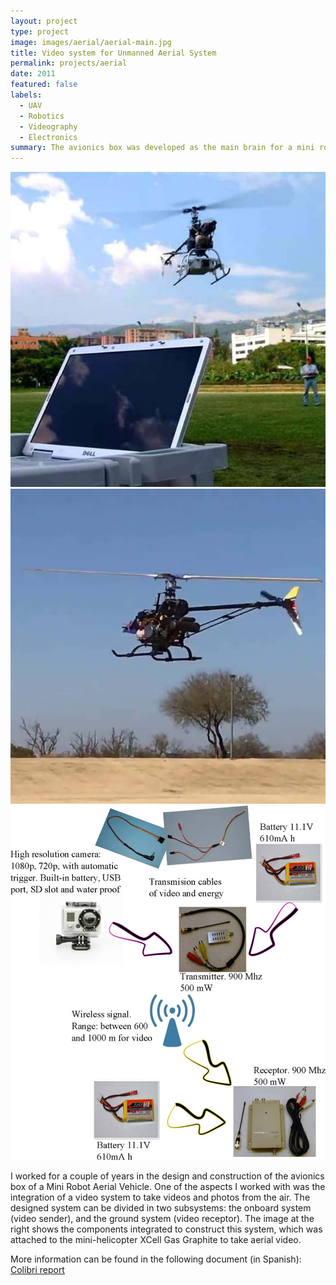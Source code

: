 ```yaml
---
layout: project
type: project
image: images/aerial/aerial-main.jpg
title: Video system for Unmanned Aerial System
permalink: projects/aerial
date: 2011
featured: false
labels:
  - UAV
  - Robotics
  - Videography
  - Electronics
summary: The avionics box was developed as the main brain for a mini robot aerial vehicle. Besides a main embedded computer, the system features a video system to take videos and photos from the air.
---
```

<div class="ui small rounded images">
  <img class="ui image zoom" src="../images/aerial/aerial-main.jpg">
  <img class="ui image zoom" src="../images/aerial/aerial-desert.jpg">
</div>

<img class="ui medium right floated rounded image zoom medium_amp_2" src="../images/aerial/aerial-diagram.jpg">

<p class="pjustify">I worked for a couple of years in the design and construction of the avionics box of a Mini Robot Aerial Vehicle. One of the aspects I worked with was the integration of a video system to take videos and photos from the air. The designed system can be divided in two subsystems: the onboard system (video sender), and the ground system (video receptor). The image at the right shows the components integrated to construct this system, which was attached to the mini-helicopter XCell Gas Graphite to take aerial video.</p>

<p class="pjustify">More information can be found in the following document (in Spanish): <a href="../images/aerial/archive/colibri.pdf"><i class="file pdf outline icon"></i>Colibri report</a></p>